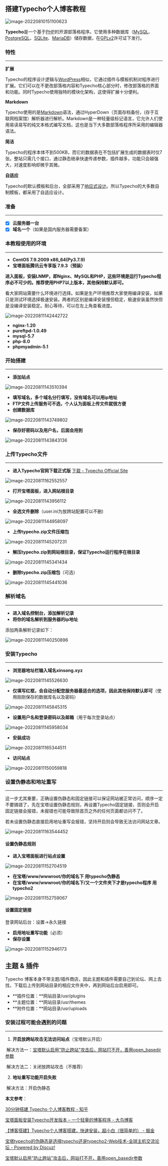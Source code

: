 ## 搭建Typecho个人博客教程

![image-20220810151100623](https://pic.xinsong.xyz/img/202208101511778.png)

**Typecho**是一个基于[PHP](https://zh.m.wikipedia.org/wiki/PHP)的开源部落格程序。它使用多种数据库（[MySQL](https://zh.m.wikipedia.org/wiki/MySQL)、[PostgreSQL](https://zh.m.wikipedia.org/wiki/PostgreSQL)、[SQLite](https://zh.m.wikipedia.org/wiki/SQLite)、[MariaDB](https://zh.m.wikipedia.org/wiki/MariaDB)）储存数据，在[GPLv2](https://zh.m.wikipedia.org/wiki/GNU通用公共许可协议)许可证下发行。



### 特性

---

**扩展**

Typecho的程序设计逻辑与[WordPress](https://zh.m.wikipedia.org/wiki/WordPress)相似，它通过插件与模板机制对程序进行扩展。它们可以在不更改部落格内容和Typecho核心部分时，修改部落格的界面和功能。同时Typecho使用独特的模块化架构，这使得扩展十分便利。

**Markdown**

Typecho使用的是[Markdown](https://zh.m.wikipedia.org/wiki/Markdown)语法，通过HyperDown（页面存档备份，(存于互联网档案馆）解析器进行解析。Markdown是一种轻量级标记语言，它允许人们使用易读易写的纯文本格式编写文档，这也是当下大多数部落格程序所采用的编辑器语法。

**简洁**

Typecho的程序本体不到500KB，而它的数据表在不包括扩展生成的数据表时仅7张。整站只需几个接口，通过静态继承快速传递参数，插件越多，功能只会越强大，对速度影响却微乎其微。

**自适应**

Typecho的默认模板和后台，全部采用了[响应式设计](https://zh.m.wikipedia.org/wiki/响应式网页设计)。所以Typecho的大多数自制模板，都采用了自适应设计。



### 准备

---

- [x] **云服务器一台**
- [x] **域名一个**（如果是国内服务器需要备案）

### 本教程使用的环境

---

* **CentOS 7.9.2009 x86_64(Py3.7.9)**
* **宝塔面板腾讯云专享版 7.9.3（预装）**



**进入面板，安装LNMP，即Nginx、MySQL和PHP，这些环境是运行Typecho程序必不可少的。推荐使用PHP7以上版本，其他保持默认即可。**

看大家网站需要什么环境进行选择。如果是生产环境推荐大家使用编译安装，如果只是测试环境选择极速安装。两者的区别是编译安装慢但稳定，极速安装虽然快但是没编译安装稳定。耐心等待，可以在左上角查看进度。

![image-20220811142442722](https://pic.xinsong.xyz/img/202208111424059.png)

* **nginx-1.20**
* **pureftpd-1.0.49**
* **mysql-5.7**
* **php-8.0**
* **phpmyadmin-5.1**



### 开始搭建

---

* **添加站点**

![image-20220811143510394](https://pic.xinsong.xyz/img/202208111435483.png)

* **填写域名，多个域名分行填写，没有域名可以用ip地址**
* **FTP文件上传服务可不选，个人认为面板上传文件就很方便**
* **创建数据库**

![image-20220811143749802](https://pic.xinsong.xyz/img/202208111437863.png)

* **保存好密码以及用户名，后面会用到**

![image-20220811143843136](https://pic.xinsong.xyz/img/202208111438172.png)



### 上传Typecho文件

---

* **进入Typecho官网下载正式版**  [下载 - Typecho Official Site](https://typecho.org/download)

![image-20220811162552557](https://pic.xinsong.xyz/img/202208111625649.png)

* **打开宝塔面板，进入网站根目录**

![image-20220811143956112](https://pic.xinsong.xyz/img/202208111439164.png)

* **全选文件删除**（user.ini为放跨站配置可以不删)

![image-20220811144958097](https://pic.xinsong.xyz/img/202208111449216.png)

* **上传typecho.zip文件压缩包**

![image-20220811145207231](https://pic.xinsong.xyz/img/202208111452381.png)

* **解压typecho.zip到网站根目录，保证Typecho运行程序在根目录**

![image-20220811145341434](https://pic.xinsong.xyz/img/202208111453517.png)

* **删除typecho.zip压缩包**（可选）

![image-20220811145441036](https://pic.xinsong.xyz/img/202208111454154.png)



### 解析域名

---

* **进入域名控制台，添加解析记录**
* **将你的域名解析到服务器的ip地址**

添加两条解析记录如下：

![image-20220811140250896](https://pic.xinsong.xyz/img/202208111402013.png)



### 安装Typecho

---

* **浏览器地址栏输入域名xinsong.xyz**

![image-20220811145526630](https://pic.xinsong.xyz/img/202208111455717.png)

* **仅填写红框，会自动分配您服务器最适合的选项，因此其他保持默认即可**（使用刚刚保存的数据库名以及密码）

![image-20220811145845315](https://pic.xinsong.xyz/img/202208111458429.png)

* **设置用户名和登录密码以及邮箱**（用于每次登录站点）

![image-20220811145958034](https://pic.xinsong.xyz/img/202208111459116.png)

* **安装成功**

![image-20220811165344511](https://pic.xinsong.xyz/img/202208111653669.png)

* **访问站点**



![image-20220811150059818](https://pic.xinsong.xyz/img/202208111500977.png)



### 设置伪静态和地址重写

---

这一步尤其重要，正确设置伪静态和固定链接可以保证网站被正常访问，顺序一定不要搞错了，先在宝塔设置伪静态规则，再设置Typecho固定链接，否则会开启固定链接会报错，未报错也可能导致除首页之外的任何页面都访问不了。

若未设置伪静态直接启用地址重写会报错，坚持开启则会导致无法访问网站文章。

![image-20220811163544452](https://pic.xinsong.xyz/img/202208111635500.png)

#### 设置伪静态规则

* **进入宝塔面板进行站点设置**

![image-20220811152704519](https://pic.xinsong.xyz/img/202208111527694.png)

* **在宝塔/www/wwwroot/你的域名下 用typecho伪静态**
* **在宝塔/www/wwwroot/你的域名下/又一个文件夹下才是typecho程序 用typecho2**

![image-20220811152759067](https://pic.xinsong.xyz/img/202208111527150.png)

#### 设置固定链接

登录网站后台：设置→永久链接

* **启用地址重写功能**（必须）
* **保存设置**

![image-20220811152946173](https://pic.xinsong.xyz/img/202208111529275.png)

## 主题 & 插件

Typecho 博客本身不带主题/插件商店，因此主题和插件需要自己到论坛、网上去找，下载后上传到网站目录的相应文件夹中，再到网站后台启用即可。

- **插件位置：**网站目录/usr/plugins
- **主题位置：**网站目录/usr/themes
- **附件位置：**网站目录/usr/uploads



### 安装过程可能会遇到的问题

---

1. **开启放跨站攻击无法访问站点**（宝塔默认开启）

​		解决方法一：[宝塔默认启用"防止跨站"攻击后，网站打不开，善用open_basedir参数](http://sebcxy.com/article/95)

​		解决方法二：关闭放跨站攻击（不推荐）

2. **地址重写功能开启失败**

​		解决方法：开启伪静态



**本文参考**：

[30分钟搭建 Typecho 个人博客教程 - 知乎](https://zhuanlan.zhihu.com/p/34211709)

[宝塔面板安装Typecho开发版本 – 一个轻量的博客程序 - 大鸟博客](https://www.daniao.org/11348.html)

[【博客搭建】Typecho个人博客搭建，快速安装，超小白（很简单的） - 掘金](https://juejin.cn/post/6847902219690328071#heading-3)

[宝塔typecho的伪静态是选择typecho还是typecho2-Web技术-全球主机交流论坛 - Powered by Discuz!](https://91ai.net/thread-844024-3-1.html)

[宝塔默认启用"防止跨站"攻击后，网站打不开，善用open_basedir参数](http://sebcxy.com/article/95)






